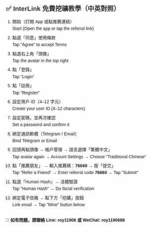 <!DOCTYPE html>
<html lang="zh-Hant">
<head>
  <meta charset="UTF-8" />
  <meta name="viewport" content="width=device-width, initial-scale=1.0" />
  <title>InterLink 免費挖礦教學（中英對照）</title>
  <style>
    body {
      font-family: Arial, sans-serif;
      padding: 1em;
      max-width: 800px;
      margin: auto;
      line-height: 1.6;
    }
    h1 {
      font-size: 1.5em;
      color: #333;
    }
    ol {
      padding-left: 1.5em;
    }
    li {
      margin-bottom: 0.5em;
    }
    .contact {
      margin-top: 2em;
      font-weight: bold;
    }
  </style>
</head>
<body>
  <h1>✅ InterLink 免費挖礦教學（中英對照）</h1>
  <ol>
    <li>開始（打開 App 或點推薦連結）<br>Start (Open the app or tap the referral link)</li>
    <li>點選「同意」使用條款<br>Tap "Agree" to accept Terms</li>
    <li>點選右上角「頭像」<br>Tap the avatar in the top right</li>
    <li>點「登錄」<br>Tap "Login"</li>
    <li>點「註冊」<br>Tap "Register"</li>
    <li>設定用戶 ID（4–12 字元）<br>Create your user ID (4–12 characters)</li>
    <li>設定密碼，並再次確認<br>Set a password and confirm it</li>
    <li>綁定通訊軟體（Telegram / Email）<br>Bind Telegram or Email</li>
    <li>回頭再點頭像 → 帳戶管理 → 語言選擇「繁體中文」<br>Tap avatar again → Account Settings → Choose "Traditional Chinese"</li>
    <li>點「推薦朋友」 → 輸入推薦碼：<strong>76660</strong> → 按「提交」<br>Tap "Refer a Friend" → Enter referral code <strong>76660</strong> → Tap "Submit"</li>
    <li>點選「Human Hash」→ 活體驗證<br>Tap "Human Hash" → Do facial verification</li>
    <li>綁定電子信箱 → 點下方「挖礦」按鈕<br>Link email → Tap "Mine" button below</li>
  </ol>
  <p class="contact">📣 如有問題，請聯絡 Line: roy11906 或 WeChat: roy1190688</p>
</body>
</html>

